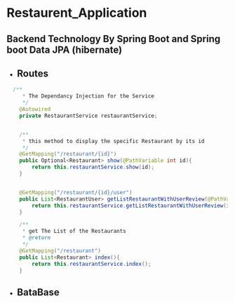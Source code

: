 # Restaurent_Application

## Backend Technology By Spring Boot and Spring boot Data JPA (hibernate)
- ## Routes 
```java
  /**
     * The Dependancy Injection for the Service
     */
    @Autowired
    private RestaurantService restaurantService;


    /**
     * this method to display the specific Restaurant by its id
     */
    @GetMapping("/restaurant/{id}")
    public Optional<Restaurant> show(@PathVariable int id){
        return this.restaurantService.show(id);
    }


    @GetMapping("/restaurant/{id}/user")
    public List<RestaurantUser> getListRestaurantWithUserReview(@PathVariable int id){
        return this.restaurantService.getListRestaurantWithUserReview(id);
    }

    /**
     * get The List of the Restaurants
     * @return
     */
    @GetMapping("/restaurant")
    public List<Restaurant> index(){
        return this.restaurantService.index();
    }
```
- ## BataBase
